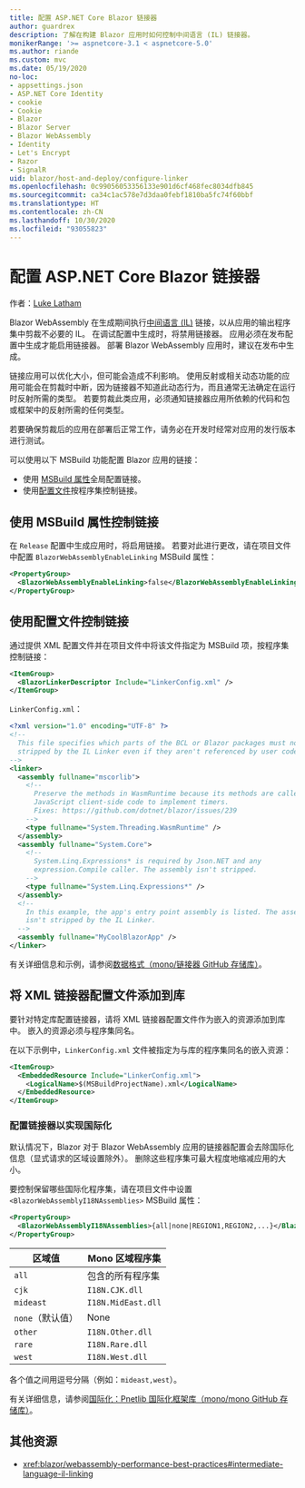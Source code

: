 ```yaml
---
title: 配置 ASP.NET Core Blazor 链接器
author: guardrex
description: 了解在构建 Blazor 应用时如何控制中间语言 (IL) 链接器。
monikerRange: '>= aspnetcore-3.1 < aspnetcore-5.0'
ms.author: riande
ms.custom: mvc
ms.date: 05/19/2020
no-loc:
- appsettings.json
- ASP.NET Core Identity
- cookie
- Cookie
- Blazor
- Blazor Server
- Blazor WebAssembly
- Identity
- Let's Encrypt
- Razor
- SignalR
uid: blazor/host-and-deploy/configure-linker
ms.openlocfilehash: 0c99056053356133e901d6cf468fec8034dfb845
ms.sourcegitcommit: ca34c1ac578e7d3daa0febf1810ba5fc74f60bbf
ms.translationtype: HT
ms.contentlocale: zh-CN
ms.lasthandoff: 10/30/2020
ms.locfileid: "93055823"
---
```

# <a name="configure-the-linker-for-aspnet-core-no-locblazor"></a>配置 ASP.NET Core Blazor 链接器

作者：[Luke Latham](https://github.com/guardrex)

Blazor WebAssembly 在生成期间执行[中间语言 (IL)](/dotnet/standard/managed-code#intermediate-language--execution) 链接，以从应用的输出程序集中剪裁不必要的 IL。 在调试配置中生成时，将禁用链接器。 应用必须在发布配置中生成才能启用链接器。 部署 Blazor WebAssembly 应用时，建议在发布中生成。 

链接应用可以优化大小，但可能会造成不利影响。 使用反射或相关动态功能的应用可能会在剪裁时中断，因为链接器不知道此动态行为，而且通常无法确定在运行时反射所需的类型。 若要剪裁此类应用，必须通知链接器应用所依赖的代码和包或框架中的反射所需的任何类型。

若要确保剪裁后的应用在部署后正常工作，请务必在开发时经常对应用的发行版本进行测试。

可以使用以下 MSBuild 功能配置 Blazor 应用的链接：

* 使用 [MSBuild 属性](#control-linking-with-an-msbuild-property)全局配置链接。
* 使用[配置文件](#control-linking-with-a-configuration-file)按程序集控制链接。

## <a name="control-linking-with-an-msbuild-property"></a>使用 MSBuild 属性控制链接

在 `Release` 配置中生成应用时，将启用链接。 若要对此进行更改，请在项目文件中配置 `BlazorWebAssemblyEnableLinking` MSBuild 属性：

```xml
<PropertyGroup>
  <BlazorWebAssemblyEnableLinking>false</BlazorWebAssemblyEnableLinking>
</PropertyGroup>
```

## <a name="control-linking-with-a-configuration-file"></a>使用配置文件控制链接

通过提供 XML 配置文件并在项目文件中将该文件指定为 MSBuild 项，按程序集控制链接：

```xml
<ItemGroup>
  <BlazorLinkerDescriptor Include="LinkerConfig.xml" />
</ItemGroup>
```

`LinkerConfig.xml`：

```xml
<?xml version="1.0" encoding="UTF-8" ?>
<!--
  This file specifies which parts of the BCL or Blazor packages must not be
  stripped by the IL Linker even if they aren't referenced by user code.
-->
<linker>
  <assembly fullname="mscorlib">
    <!--
      Preserve the methods in WasmRuntime because its methods are called by 
      JavaScript client-side code to implement timers.
      Fixes: https://github.com/dotnet/blazor/issues/239
    -->
    <type fullname="System.Threading.WasmRuntime" />
  </assembly>
  <assembly fullname="System.Core">
    <!--
      System.Linq.Expressions* is required by Json.NET and any 
      expression.Compile caller. The assembly isn't stripped.
    -->
    <type fullname="System.Linq.Expressions*" />
  </assembly>
  <!--
    In this example, the app's entry point assembly is listed. The assembly
    isn't stripped by the IL Linker.
  -->
  <assembly fullname="MyCoolBlazorApp" />
</linker>
```

有关详细信息和示例，请参阅[数据格式（mono/链接器 GitHub 存储库）](https://github.com/mono/linker/blob/master/docs/data-formats.md)。

## <a name="add-an-xml-linker-configuration-file-to-a-library"></a>将 XML 链接器配置文件添加到库

要针对特定库配置链接器，请将 XML 链接器配置文件作为嵌入的资源添加到库中。 嵌入的资源必须与程序集同名。

在以下示例中，`LinkerConfig.xml` 文件被指定为与库的程序集同名的嵌入资源：

```xml
<ItemGroup>
  <EmbeddedResource Include="LinkerConfig.xml">
    <LogicalName>$(MSBuildProjectName).xml</LogicalName>
  </EmbeddedResource>
</ItemGroup>
```

### <a name="configure-the-linker-for-internationalization"></a>配置链接器以实现国际化

默认情况下，Blazor 对于 Blazor WebAssembly 应用的链接器配置会去除国际化信息（显式请求的区域设置除外）。 删除这些程序集可最大程度地缩减应用的大小。

要控制保留哪些国际化程序集，请在项目文件中设置 `<BlazorWebAssemblyI18NAssemblies>` MSBuild 属性：

```xml
<PropertyGroup>
  <BlazorWebAssemblyI18NAssemblies>{all|none|REGION1,REGION2,...}</BlazorWebAssemblyI18NAssemblies>
</PropertyGroup>
```

| 区域值     | Mono 区域程序集    |
| ---------------- | ----------------------- |
| `all`            | 包含的所有程序集 |
| `cjk`            | `I18N.CJK.dll`          |
| `mideast`        | `I18N.MidEast.dll`      |
| `none`（默认值） | None                    |
| `other`          | `I18N.Other.dll`        |
| `rare`           | `I18N.Rare.dll`         |
| `west`           | `I18N.West.dll`         |

各个值之间用逗号分隔（例如：`mideast,west`）。

有关详细信息，请参阅[国际化：Pnetlib 国际化框架库（mono/mono GitHub 存储库）](https://github.com/mono/mono/tree/master/mcs/class/I18N)。

## <a name="additional-resources"></a>其他资源

* <xref:blazor/webassembly-performance-best-practices#intermediate-language-il-linking>
